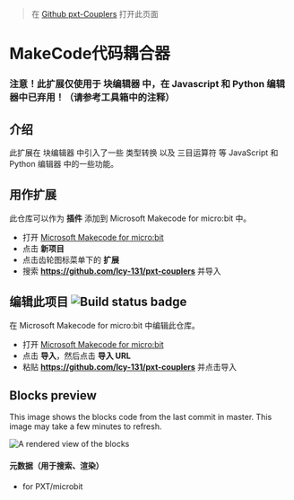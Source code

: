 > 在 [Github pxt-Couplers](https://lcy-131.github.io/pxt-couplers/) 打开此页面

# MakeCode代码耦合器

### 注意！此扩展仅使用于 块编辑器 中，在 Javascript 和 Python 编辑器中已弃用！（请参考工具箱中的注释）

## 介绍

此扩展在 块编辑器 中引入了一些 类型转换 以及 三目运算符 等 JavaScript 和 Python 编辑器 中的一些功能。

## 用作扩展

此仓库可以作为 **插件** 添加到 Microsoft Makecode for micro:bit 中。

* 打开 [Microsoft Makecode for micro:bit](https://makecode.microbit.org/)
* 点击 **新项目**
* 点击齿轮图标菜单下的 **扩展**
* 搜索 **https://github.com/lcy-131/pxt-couplers** 并导入

## 编辑此项目 ![Build status badge](https://github.com/lcy-131/pxt-couplers/workflows/MakeCode/badge.svg)

在 Microsoft Makecode for micro:bit 中编辑此仓库。

* 打开 [Microsoft Makecode for micro:bit](https://makecode.microbit.org/)
* 点击 **导入**，然后点击 **导入 URL**
* 粘贴 **https://github.com/lcy-131/pxt-couplers** 并点击导入

## Blocks preview

This image shows the blocks code from the last commit in master.
This image may take a few minutes to refresh.

![A rendered view of the blocks](https://github.com/lcy-131/pxt-couplers/raw/master/.github/makecode/blocks.png)

#### 元数据（用于搜索、渲染）

* for PXT/microbit
<script src="https://makecode.com/gh-pages-embed.js"></script><script>makeCodeRender("{{ site.makecode.home_url }}", "{{ site.github.owner_name }}/{{ site.github.repository_name }}");</script>